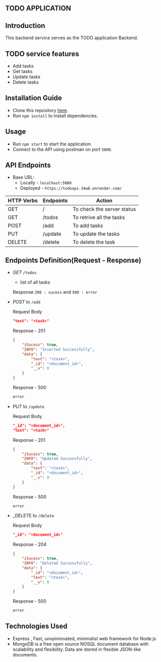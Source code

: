 ## TODO APPLICATION
## Introduction 
This backend service serves as the TODO application Backend.
## TODO service features
- Add tasks
- Get tasks
- Update tasks
- Delete tasks
## Installation Guide
- Clone this repository [here](https://github.com/manishdashsharma/TODO-APP.git).
- Run `npm install` to install dependencies.
## Usage 
- Run `npm start` to start the application.
- Connect to the API using postman on port `5000`.
## API Endpoints
- Base URL: 
    - Locally - `localhost:5000` 
    - Deployed - `https://todoapi-34w8.onrender.com/`

|HTTP Verbs| Endpoints|Action|
|----------|----------|------|
|GET|/|To check the server status|
|GET|/todos|To retrive all the tasks|
|POST|/add|To add tasks|
|PUT|/update|To update the tasks|
|DELETE|/delete|To delete the task|

## Endpoints Definition(Request - Response)
- _GET_ `/todos`
    - list of all tasks

    Response `200 : sucess` and `500 : error`

- _POST_ to `/add`

    Request Body 
    ```json
    "text": "<task>"
    ```
    Response - 201
    ```json
    {
        "iSucess": true,
        "INFO": "Inserted Successfully",
        "data": {
            "text": "<task>",
            "_id": "<document_id>",
            "__v": 0
        }
    }
    ```
    Response - 500 
    ```js
    error
    ```
- _PUT_ to `/update`

    Request Body 
    ```json
    "_id": "<document_id>",
    "text": "<task>"
    ```
    Response - 201
    ```json
    {
        "iSucess": true,
        "INFO": "Updated Successfully",
        "data": {
            "text": "<task>",
            "_id": "<document_id>",
            "__v": 0
        }
    }
    ```
    Response - 500 
    ```js
    error
    ```
- _DELETE to `/delete`

    Request Body
    ```json
    "_id": "<document_id>"
    ```
    Response - 204
    ```json
    {
        "iSucess": true,
        "INFO": "Deleted Successfully",
        "data": {
            "_id": "<document_id>",
            "text": "<task>",
            "__v": 0
        }
    }
    ```
    Response - 500 
    ```js
    error
    ```

## Technologies Used
- Express , Fast, unopinionated, minimalist web framework for Node.js
- MongoDB is a free open source NOSQL document database with scalability and flexibility. Data are stored in flexible JSON-like documents.
